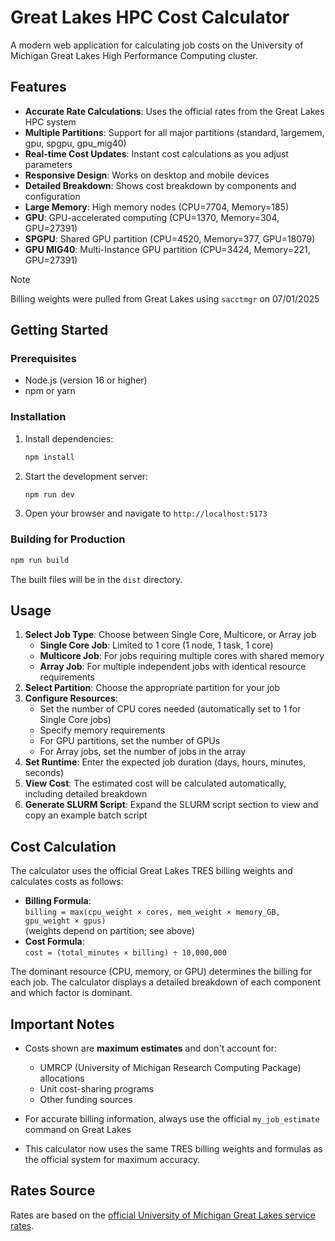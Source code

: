 # Great Lakes HPC Cost Calculator

A modern web application for calculating job costs on the University of Michigan Great Lakes High Performance Computing cluster.

## Features

- **Accurate Rate Calculations**: Uses the official rates from the Great Lakes HPC system
- **Multiple Partitions**: Support for all major partitions (standard, largemem, gpu, spgpu, gpu_mig40)
- **Real-time Cost Updates**: Instant cost calculations as you adjust parameters
- **Responsive Design**: Works on desktop and mobile devices
- **Detailed Breakdown**: Shows cost breakdown by components and configuration
- **Large Memory**: High memory nodes (CPU=7704, Memory=185)
- **GPU**: GPU-accelerated computing (CPU=1370, Memory=304, GPU=27391)
- **SPGPU**: Shared GPU partition (CPU=4520, Memory=377, GPU=18079)
- **GPU MIG40**: Multi-Instance GPU partition (CPU=3424, Memory=221, GPU=27391)

> [!NOTE]
> Billing weights were pulled from Great Lakes using `sacctmgr` on 07/01/2025

## Getting Started

### Prerequisites

- Node.js (version 16 or higher)
- npm or yarn

### Installation

1. Install dependencies:

   ```bash
   npm install
   ```

2. Start the development server:

   ```bash
   npm run dev
   ```

3. Open your browser and navigate to `http://localhost:5173`

### Building for Production

 
```bash
npm run build
```

 
The built files will be in the `dist` directory.

## Usage

1. **Select Job Type**: Choose between Single Core, Multicore, or Array job
   - **Single Core Job**: Limited to 1 core (1 node, 1 task, 1 core)
   - **Multicore Job**: For jobs requiring multiple cores with shared memory
   - **Array Job**: For multiple independent jobs with identical resource requirements
2. **Select Partition**: Choose the appropriate partition for your job
3. **Configure Resources**:
   - Set the number of CPU cores needed (automatically set to 1 for Single Core jobs)
   - Specify memory requirements
   - For GPU partitions, set the number of GPUs
   - For Array jobs, set the number of jobs in the array
4. **Set Runtime**: Enter the expected job duration (days, hours, minutes, seconds)
5. **View Cost**: The estimated cost will be calculated automatically, including detailed breakdown
6. **Generate SLURM Script**: Expand the SLURM script section to view and copy an example batch script

## Cost Calculation

The calculator uses the official Great Lakes TRES billing weights and calculates costs as follows:

- **Billing Formula**:  
  `billing = max(cpu_weight × cores, mem_weight × memory_GB, gpu_weight × gpus)`  
  (weights depend on partition; see above)
- **Cost Formula**:  
  `cost = (total_minutes × billing) ÷ 10,000,000`

The dominant resource (CPU, memory, or GPU) determines the billing for each job. The calculator displays a detailed breakdown of each component and which factor is dominant.

## Important Notes

- Costs shown are **maximum estimates** and don't account for:
  - UMRCP (University of Michigan Research Computing Package) allocations
  - Unit cost-sharing programs
  - Other funding sources

- For accurate billing information, always use the official `my_job_estimate` command on Great Lakes

- This calculator now uses the same TRES billing weights and formulas as the official system for maximum accuracy.

## Rates Source

Rates are based on the [official University of Michigan Great Lakes service rates](https://its.umich.edu/advanced-research-computing/high-performance-computing/great-lakes/rates).
